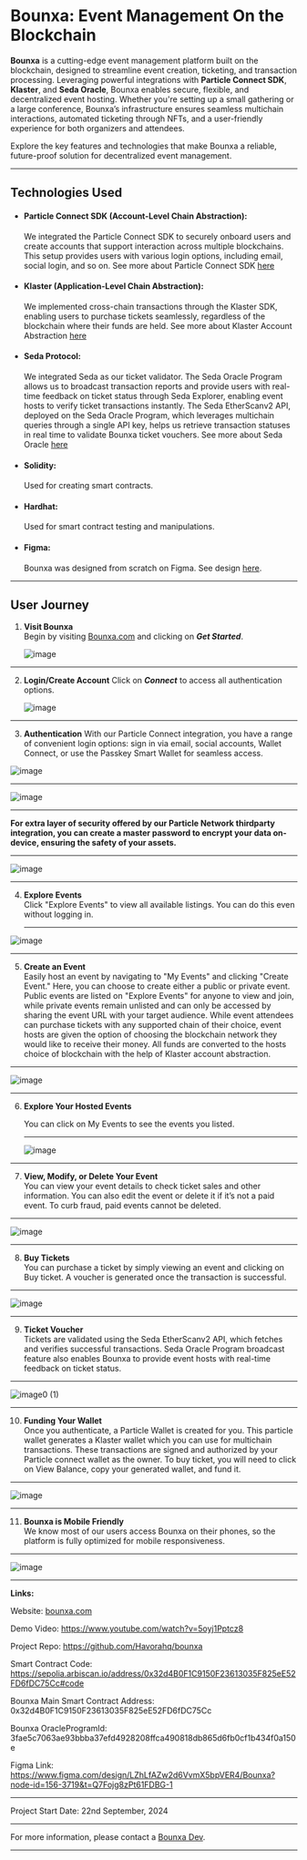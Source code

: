 # Bounxa: Event Management On the Blockchain

**Bounxa** is a cutting-edge event management platform built on the blockchain, designed to streamline event creation, ticketing, and transaction processing. Leveraging powerful integrations with **Particle Connect SDK**, **Klaster**, and **Seda Oracle**, Bounxa enables secure, flexible, and decentralized event hosting. Whether you're setting up a small gathering or a large conference, Bounxa’s infrastructure ensures seamless multichain interactions, automated ticketing through NFTs, and a user-friendly experience for both organizers and attendees.

Explore the key features and technologies that make Bounxa a reliable, future-proof solution for decentralized event management.

---

## Technologies Used
- #### Particle Connect SDK (Account-Level Chain Abstraction):
  We integrated the Particle Connect SDK to securely onboard users and create accounts that support interaction across multiple blockchains. This setup provides users with various login options, including email, social login, and so on. See more about Particle Connect SDK [here](https://developers.particle.network/api-reference/connect/desktop/web)

  
- #### Klaster (Application-Level Chain Abstraction):
  We implemented cross-chain transactions through the Klaster SDK, enabling users to purchase tickets seamlessly, regardless of the blockchain where their funds are held. See more about Klaster Account Abstraction [here](https://klaster.io/)


- #### Seda Protocol:
  We integrated Seda as our ticket validator. The Seda Oracle Program allows us to broadcast transaction reports and provide users with real-time feedback on ticket status through Seda Explorer, enabling event hosts to verify ticket transactions instantly. The Seda EtherScanv2 API, deployed on the Seda Oracle Program, which leverages multichain queries through a single API key, helps us retrieve transaction statuses in real time to validate Bounxa ticket vouchers. See more about Seda Oracle [here](https://docs.seda.xyz/home/for-developers/building-an-oracle-program/deploying-your-oracle-program)

  
- #### Solidity:
  Used for creating smart contracts.

  
- #### Hardhat:
  Used for smart contract testing and manipulations.

- #### Figma:
  Bounxa was designed from scratch on Figma. See design [here](https://www.figma.com/design/LZhLfAZw2d6VvmX5bpVER4/Bounxa?node-id=156-3719&t=Q7Fojg8zPt61FDBG-1). 

---



## User Journey

1. **Visit Bounxa**  
   Begin by visiting [Bounxa.com](https://bounxa.com) and clicking on ***Get Started***.

   ![image](https://github.com/user-attachments/assets/fce0c3b0-e34b-409f-a8fc-7a21427c3adf)

---

2. **Login/Create Account**
   Click on ***Connect*** to access all authentication options.

   ![image](https://github.com/user-attachments/assets/ce726b7f-7c0a-44bc-b9db-4acc90598c19)
   
---

3. **Authentication**
   With our Particle Connect integration, you have a range of convenient login options: sign in via email, social accounts, Wallet Connect, or use the Passkey Smart Wallet for seamless access.
   
  ![image](https://github.com/user-attachments/assets/d3dfcda2-a761-4dad-8ccb-76d72a44fe7c)

---

![image](https://github.com/user-attachments/assets/c62836a3-36ae-4d37-846e-bac95ca50759)


---

**For extra layer of security offered by our Particle Network thirdparty integration, you can create a master password to encrypt your data on-device, ensuring the safety of your assets.**

---

![image](https://github.com/user-attachments/assets/5ed51653-ac59-4f7e-9d1c-6718723cc233)

  --- 
4. **Explore Events**  
   Click "Explore Events" to view all available listings. You can do this even without logging in.
   
   ---
  ![image](https://github.com/user-attachments/assets/720e0db2-eb8e-4c7c-b5c2-000c579cedfb)

 --- 

 5. **Create an Event**  
Easily host an event by navigating to "My Events" and clicking "Create Event." Here, you can choose to create either a public or private event. Public events are listed on "Explore Events" for anyone to view and join, while private events remain unlisted and can only be accessed by sharing the event URL with your target audience. While event attendees can purchase tickets with any supported chain of their choice, event hosts are given the option of choosing the blockchain network they would like to receive their money. All funds are converted to the hosts choice of blockchain with the help of Klaster account abstraction. 
---

![image](https://github.com/user-attachments/assets/96873d65-9278-4197-ba6e-e66ef3e8fc82)

---
6. **Explore Your Hosted Events**  

    You can click on My Events to see the events you listed.
   
   ---
   ![image](https://github.com/user-attachments/assets/96d0edbd-708a-42bf-9530-8b3b7b3109af)


--- 

7. **View, Modify, or Delete Your Event**  
   You can view your event details to check ticket sales and other information. You can also edit the event or delete it if it’s not a paid event. To curb fraud, paid events cannot be deleted.
---
 ![image](https://github.com/user-attachments/assets/c0f691a9-c15d-4557-8a5f-9972a7d51ee2)
   
--- 

8. **Buy Tickets**  
   You can purchase a ticket by simply viewing an event and clicking on Buy ticket. A voucher is generated once the transaction is successful. 
---
 ![image](https://github.com/user-attachments/assets/fb5330e1-c8c2-4ef1-b071-4e52695fbd81)

   
--- 
9. **Ticket Voucher**  
Tickets are validated using the Seda EtherScanv2 API, which fetches and verifies successful transactions. Seda Oracle Program broadcast feature also enables Bounxa to provide event hosts with real-time feedback on ticket status.
---
![image0 (1)](https://github.com/user-attachments/assets/c74c1d73-4264-4b1e-a40e-11ac220a1134)


   
--- 
10. **Funding Your Wallet**  
Once you authenticate, a Particle Wallet is created for you. This particle wallet generates a Klaster wallet which you can use for multichain transactions. These transactions are signed and authorized by your Particle connect wallet as the owner. To buy ticket, you will need to click on View Balance, copy your generated wallet, and fund it. 
---

![image](https://github.com/user-attachments/assets/8ef42b20-9a5f-4325-bd92-5a6d7001cb57)



--- 
11. **Bounxa is Mobile Friendly**  
We know most of our users access Bounxa on their phones, so the platform is fully optimized for mobile responsiveness.
---

![image](https://github.com/user-attachments/assets/e7726231-7d93-480c-b0e9-ba30b8e12c1d)


---


**Links:**

Website: [bounxa.com](https://bounxa.com)

Demo Video: https://www.youtube.com/watch?v=5oyj1Pptcz8

Project Repo: https://github.com/Havorahq/bounxa

Smart Contract Code: https://sepolia.arbiscan.io/address/0x32d4B0F1C9150F23613035F825eE52FD6fDC75Cc#code

Bounxa Main Smart Contract Address: 0x32d4B0F1C9150F23613035F825eE52FD6fDC75Cc

Bounxa OracleProgramId: 3fae5c7063ae93bbba37efd4928208ffca490818db865d6fb0cf1b434f0a150e

Figma Link: https://www.figma.com/design/LZhLfAZw2d6VvmX5bpVER4/Bounxa?node-id=156-3719&t=Q7Fojg8zPt61FDBG-1



---

Project Start Date: 22nd September, 2024

---

For more information, please contact a [Bounxa Dev](mailto:princenchiba@gmail.com).

---
